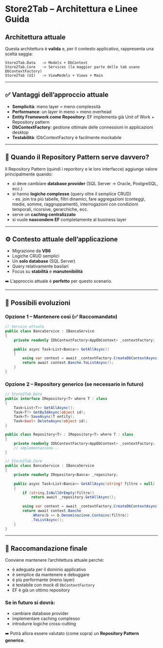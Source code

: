 ﻿# Store2Tab – Architettura e Linee Guida

## Architettura attuale

Questa architettura è **valida** e, per il contesto applicativo, rappresenta una scelta saggia:

```
Store2Tab.Data   -> Models + DbContext  
Store2Tab.Core   -> Services (la maggior parte delle tab usano DbContextFactory)  
Store2Tab (UI)   -> ViewModels + Views + Main  
```

---

## ✅ Vantaggi dell’approccio attuale

- **Semplicità**: meno layer = meno complessità  
- **Performance**: un layer in meno = meno overhead  
- **Entity Framework come Repository**: EF implementa già Unit of Work + Repository pattern  
- **DbContextFactory**: gestione ottimale delle connessioni in applicazioni desktop  
- **Testabilità**: IDbContextFactory<AppDbContext> è facilmente mockabile  

---

## 📌 Quando il Repository Pattern serve davvero?

Il Repository Pattern (quindi i reporitory e le loro interfacce) aggiunge valore principalmente quando:  

- si deve cambiare **database provider** (SQL Server → Oracle, PostgreSQL, ecc.)  
- si hanno **logiche complesse** (query oltre il semplice CRUD)  
      - es. join tra più tabelle, filtri dinamici, fare aggregazioni (conteggi, medie, somme, raggruppamenti), 
        interrogazioni con condizioni temporali, ricorsive, gerarchiche, ecc.
- serve un **caching centralizzato**  
- si vuole **nascondere EF** completamente al business layer  

---

## ⚙️ Contesto attuale dell’applicazione

- Migrazione da **VB6**  
- Logiche CRUD semplici  
- Un **solo database** (SQL Server)  
- Query relativamente basilari  
- Focus su **stabilità** e **manutenibilità**  

➡️ L’approccio attuale è **perfetto** per questo scenario.  

---

## 🚀 Possibili evoluzioni

### Opzione 1 – Mantenere così (✅ Raccomandato)

```csharp
// Service attuale
public class BancaService : IBancaService
{
    private readonly IDbContextFactory<AppDbContext> _contextFactory;
    
    public async Task<List<Banca>> GetAllAsync()
    {
        using var context = await _contextFactory.CreateDbContextAsync();
        return await context.Banche.ToListAsync();
    }
}
```

### Opzione 2 – Repository generico (se necessario in futuro)

```csharp
// Store2Tab.Data
public interface IRepository<T> where T : class
{
    Task<List<T>> GetAllAsync();
    Task<T?> GetByIdAsync(object id);
    Task<T> SaveAsync(T entity);
    Task<bool> DeleteAsync(object id);
}

public class Repository<T> : IRepository<T> where T : class
{
    private readonly IDbContextFactory<AppDbContext> _contextFactory;
    // implementazione...
}

// Store2Tab.Core
public class BancaService : IBancaService
{
    private readonly IRepository<Banca> _repository;
    
    public async Task<List<Banca>> GetAllAsync(string? filtro = null)
    {
        if (string.IsNullOrEmpty(filtro))
            return await _repository.GetAllAsync();
            
        using var context = await _contextFactory.CreateDbContextAsync();
        return await context.Banche
            .Where(b => b.Denominazione.Contains(filtro))
            .ToListAsync();
    }
}
```

---

## 🏁 Raccomandazione finale

Conviene mantenere l’architettura attuale perché:

- è adeguata per il dominio applicativo  
- è semplice da mantenere e debuggare  
- è più performante (meno layer)  
- è testabile con mock di `DbContextFactory`  
- EF è già un ottimo repository  

### Se in futuro si dovrà:
- cambiare database provider  
- implementare caching complesso  
- introdurre logiche cross-cutting  

➡️ Potrà allora essere valutato (come sopra) un **Repository Pattern generico**.  
